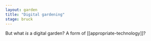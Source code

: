 ```yaml
---  
layout: garden
title: "Digital gardening"
stage: bruck
---
```

But what _is_ a digital garden? A form of [[appropriate-technology]]?